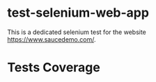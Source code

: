 # test-selenium-web-app

This is a dedicated selenium test for the website https://www.saucedemo.com/. 

# Tests Coverage
